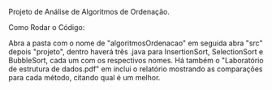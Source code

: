 Projeto de Análise de Algoritmos de Ordenação.

  Como Rodar o Código:

  Abra a pasta com o nome de "algoritmosOrdenacao" em seguida abra "src" depois "projeto", dentro haverá três .java para InsertionSort, SelectionSort e BubbleSort, cada um com os respectivos nomes.
  Há também o "Laboratório de estrutura de dados.pdf" em inclui o relatório mostrando as comparações para cada método, citando qual é um melhor.
